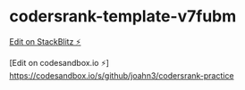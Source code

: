 # codersrank-template-v7fubm

[Edit on StackBlitz ⚡️](https://stackblitz.com/edit/codersrank-template-v7fubm)

[Edit on codesandbox.io ⚡️]
https://codesandbox.io/s/github/joahn3/codersrank-practice
